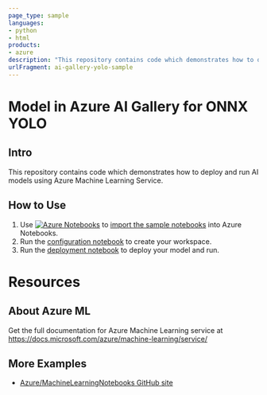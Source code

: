 ```yaml
---
page_type: sample
languages:
- python
- html
products:
- azure
description: "This repository contains code which demonstrates how to deploy and run AI models using Azure Machine Learning Service."
urlFragment: ai-gallery-yolo-sample
---
```


# Model in Azure AI Gallery for ONNX YOLO

## Intro
This repository contains code which demonstrates how to deploy and run AI models using Azure Machine Learning Service.

## How to Use
1. Use [![Azure Notebooks](https://notebooks.azure.com/launch.png)](https://notebooks.azure.com/import/gh/Azure-Samples/ai_gallery_yolo_test) to [import the sample notebooks](https://notebooks.azure.com/import/gh/Azure-Samples/ai_gallery_yolo_test) into Azure Notebooks.
2. Run the [configuration notebook](src/configuration.ipynb) to create your workspace. 
3. Run the [deployment notebook](src/deploy-onnx-yolo-model.ipynb) to deploy your model and run.

# Resources


## About Azure ML
Get the full documentation for Azure Machine Learning service at https://docs.microsoft.com/azure/machine-learning/service/

## More Examples
 * [Azure/MachineLearningNotebooks GitHub site](https://github.com/Azure/MachineLearningNotebooks)
